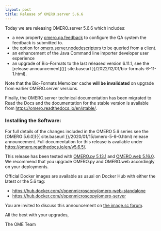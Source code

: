 ```yaml
---
layout: post
title: Release of OMERO.server 5.6.6
---
```


Today we are releasing OMERO.server 5.6.6 which includes:

- a new property [omero.qa.feedback](https://omero.readthedocs.io/en/v5.6.6/sysadmins/config.html#omero.qa.feedback) to configure the QA system the feedback is submitted to.
- the option for [omero.server.nodedescriptors](https://omero.readthedocs.io/en/v5.6.6/sysadmins/config.html#omero.server.nodedescriptors) to be queried from a client.
- an enhancement of the Java Command line importer developer user experience
- an upgrade of Bio-Formats to the last released version 6.11.1, see the [release announcement]({{ site.baseurl }}/2022/12/01/bio-formats-6-11-1.html).



Note that the Bio-Formats Memoizer cache **will be invalidated** on upgrade from earlier OMERO.server versions.

Finally, the OMERO.server technical documentation has been migrated to Read the Docs and
the documentation for the stable version is available from <https://omero.readthedocs.io/en/stable/>.

### Installing the Software:

For full details of the changes included in the OMERO 5.6 series see the
[OMERO 5.6.0]({{ site.baseurl }}/2020/01/15/omero-5-6-0.html) release
announcement. Full documentation for this release is available
under <https://omero.readthedocs.io/en/v5.6.5/>.

This release has been tested with
[OMERO.py 5.13.1](https://pypi.org/project/omero-py/5.13.1/) and
[OMERO.web 5.16.0](https://pypi.org/project/omero-web/5.16.0/). We
recommend that you upgrade OMERO.py and OMERO.web accordingly on your deployments.

Official Docker images are available as usual on Docker Hub with either
the latest or the 5.6 tag:

* <https://hub.docker.com/r/openmicroscopy/omero-web-standalone>
* <https://hub.docker.com/r/openmicroscopy/omero-server>

You are invited to discuss this announcement on
[the image.sc forum](https://forum.image.sc/tags/c/data-management/omero).

All the best with your upgrades,

The OME Team
